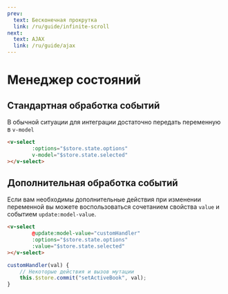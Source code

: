 ```yaml
---
prev:
  text: Бесконечная прокрутка
  link: /ru/guide/infinite-scroll
next:
  text: AJAX
  link: /ru/guide/ajax
---
```


# Менеджер состояний

## Стандартная обработка событий

В обычной ситуации для интеграции достаточно передать переменную в `v-model`
```html
<v-select
        :options="$store.state.options"
        v-model="$store.state.selected"
></v-select>
```

<CodePen url="rNPbvQE" height="350"/>

## Дополнительная обработка событий

Если вам необходимы дополнительные действия при изменении переменной вы можете воспользоваться сочетанием свойства
`value` и событием `update:model-value`.

```html
<v-select
        @update:model-value="customHandler"
        :options="$store.state.options"
        :value="$store.state.selected"
></v-select>
```
```js
customHandler(val) {
    // Некоторые действия и вызов мутации
    this.$store.commit("setActiveBook", val);
}
```
<CodePen url="QWYPVMm" height="350"/>

